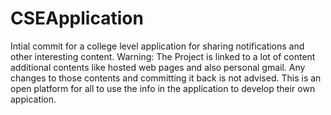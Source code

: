 # CSEApplication
Intial commit for a college level application for sharing notifications and other interesting content.
Warning:
The Project is linked to a lot of content additional contents like hosted web pages and also personal gmail. Any changes to those contents and committing it back is not advised.
This is an open platform for all to use the info in the application to develop their own appication.
